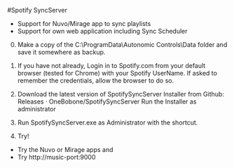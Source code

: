 #Spotify SyncServer
- Support for Nuvo/Mirage app to sync playlists
- Support for own web application including Sync Scheduler

0. Make a copy of the C:\ProgramData\Autonomic Controls\Data folder and save it somewhere as backup.

1. If you have not already, Login in to Spotify.com from your default browser (tested for Chrome) with your Spotify UserName. If asked to remember the credentials, allow the browser to do so.

2. Download the latest version of SpotifySyncServer Installer from Github: Releases · OneBobone/SpotifySyncServer
   Run the Installer as administrator

3. Run SpotifySyncServer.exe as Administrator with the shortcut.

4. Try!
- Try the Nuvo or Mirage apps and 
- Try http://music-port:9000
